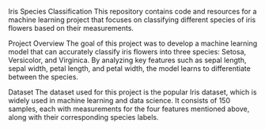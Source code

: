 Iris Species Classification
This repository contains code and resources for a machine learning project that focuses on classifying different species of iris flowers based on their measurements.

Project Overview
The goal of this project was to develop a machine learning model that can accurately classify iris flowers into three species: Setosa, Versicolor, and Virginica. By analyzing key features such as sepal length, sepal width, petal length, and petal width, the model learns to differentiate between the species.

Dataset
The dataset used for this project is the popular Iris dataset, which is widely used in machine learning and data science. It consists of 150 samples, each with measurements for the four features mentioned above, along with their corresponding species labels.
